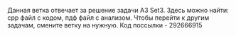 Данная ветка отвечает за решение задачи A3 Set3. Здесь можно найти:
cpp файл с кодом, пдф файл с анализом.
Чтобы перейти к другим задачам, смените ветку на нужную.
Код поссылки - 292666915
